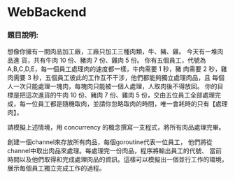 # WebBackend


### 題目說明:
想像你擁有一間肉品加工廠，工廠只加工三種肉類，牛、豬、雞。
今天有一堆肉品進 貨，共有牛肉 10 份、豬肉 7 份、雞肉 5 份。
你有五個員工，代號為 A,B,C,D,E，每一個員工處理肉的速度都一樣，牛肉需要 1 秒，豬 肉需要 2 秒，雞肉需要 3 秒，五個員工彼此的工作互不干涉，他們都能夠獨立處理肉品，且 每個人一次只能處理一塊肉，每塊肉只能被一個人處理，人取肉後不得放回。
你的目標是把這次進貨的牛肉 10 份、豬肉 7 份、雞肉 5 份，交由五位員工全部處理完成，每一位員工都是隨機取肉，並請你忽略取肉的時間，唯一會耗時的只有【處理肉】。

請模擬上述情境，用 concurrency 的概念撰寫一支程式，將所有肉品處理完畢。

創建一個channel來存放所有肉品，每個goroutine代表一位員工，
他們將從channel中取出肉品來處理。每處理完一份肉品，程序將輸出員工的代號、
當前時間以及他們取得和完成處理肉品的資訊。這樣可以模擬出一個並行工作的環境，
展示每個員工獨立完成工作的過程。